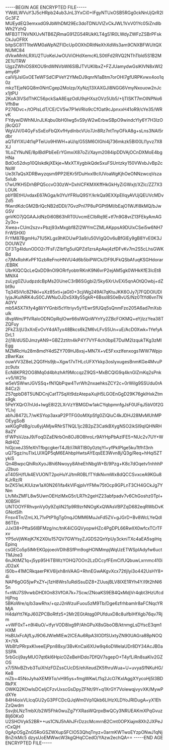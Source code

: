-----BEGIN AGE ENCRYPTED FILE-----
YWdlLWVuY3J5cHRpb24ub3JnL3YxCi0+IFgyNTUxOSB5RGg0ckNnUjQrR2lGc3FZ
MUEydEQ3emxxdG9JbWhDM29Ec3doTDNUVlZvCkJWL1VxV01Yc05iZndIbWh2YzhQ
MFB3TTNVNXUvNTB6ZjRmaG91ZG54RUkKLT4gS1R0LWdyZWFzZSBrPFskCkJuOFRX
bitpSC81T1lteWM0aWpNZFlDcUp0OXhDRitNeXhXdWs3am9CNXBFWUltQXNUMC84
dVkwMnhLRXU2TUoKelJwOUViOHdXemcKLS0tIFd2RVQ2NThTbld5S1B2M2E1UTRW
UjgzZWhiOS9XOU9rdWNVbWl6SlBJTVUKllbxZ+FZJUamydwGslKIVN8xWI2amy6P
caIVljJslGxOETeWFSdClPVeY2YMeDJ9qnrN1aBtm7orOHI7gfURPKvwx4oo1q0z
mkzTEjeNGQ8m0NrtCgep2Molzp/XyNzj13XAXGJl8NGG6VmyNxouow2nJcx1jtPU
2KoA3lVSdThKC56pckSaA8EqzOdU9qHXszOVz5Ub5/+IjTISKT7mOINPNo6Vfh8w
P276Dvc+/tOPIsLdT/CE/CV5w7P1eVRIo9cCfOat9cJpnxxH41oR9/cYe35/WRvK
FYdywiDWhNUnJLKqbu0bH0lwg5vS9yW2wErbwSBpO9windcYly6Y7H3IzOj9cQG7
WgVJV/04GyFsSxEoFbQXvfHydInbcVUo7Jn8Rz7ntTnyOFkA8g+sLns3NAI5rdbr
aQTdYIXU4t1qPTeiUo9HlWH+aU/q/G5SM6OIGhi4j736mkzk5BI00LI1yvz7X8XJ
1ILoZYNuNE/8plBdIPbEeErYGmxiX87oZi/Xaym2084ipDDVAjOCnDXMoE4bgHNa
BdOo52dvp10QIskdkjXEkje+MxXTXygbikQdeSxuFSUntzky150VWxbJvBp2cNsW
Ue3t7aQsXDRBwyzqsm9PP2IEKr5fDuHxxl9cIUVoaWgKjhOeONNzwcqVsza5xlub
t7wUfKH5DrhBPQ5ccvO30zW+DxhlCFKMXKffHkGkHyZiGWxjt/XZlc/ZZ7X3LOUK
pbYBEtHUvdaxE67AGga/k0YuYFRIuQ9SY/krkQa9EXXpEIIqyAVUjQEUVcMDvZd5
fKwrdKdcGM2BrlQcNB2dDDI/7GvzPnI7P8uPGPt9Ml/bEajO1WJfI8kMQ/bJwG5V
gnVKO7jQGAAJdNz0i60B63hRT0UvcmEClbRq9E+tf7n9G8vrZ13FEkyAmAG2y3o+
Xwea+CUm2szv+Pbzj93xMxgbf8Zl2WYmCZMLAKppsA9DUlxCSei5w6NH7FrWSHX0
FrYM87BgmHu71U5KLgs9hKOUwP3a9/u50VIgQOv6uBfGlEy9gB8YvE0K3JDOUWZV
CF3Tg4IdunODO2r7FsF/ZIbf1g5ulQPZd1zrsApAwj4zfDFvKv7m2S5cLhsGWKBd
c7jMxRohKvPF1GzbReFnoHNVU4d6b5biPWCk/DF9UFkQSbAfuqKSGHdorar/EBRK
UbrKlQCQcLeQxDD9nOl9ORrfyobtrRKnK9N6vrP2ejAM5gk0WHkKfE3IcEt8MNX4
zuLyg0ZUudpzdcBpMs20UneC3rB6SGgbi2/5ky6XrUvEXi5qnAOtQOwbj+dZbt9u
Tq345iVlc8ZNkI+uXz85xti+jaGt0+3cjiWg249Al7qKtuJKK6OJy7j7FQDOlUDl
lyjaJKuiNRK4uS0CJWNuOJDxSX8y55gkR+6Bssl8S0eBvUS/Nz0TtYd6vnTNA0YV
mb5A5X7Xfy4g8liYYGnbI5cYltriyv5yYEwrSfUQq5sQnmFzo205A6ad7mXsbulk
i8vpWm/P1VRaIoODNOpRqIOwr66slWQoWYnYy2ZBcFOKMQ+eYjlzzYea38TZQFuy
2FkZ3/jU3xXnEvOvY4dATyx48Bkcs6kZM6vLFvS5Un+uE/AcD0Xwk+1YefyADrL1
2/j18/dUSDJmzyAN9+GBZ2ztitn4kP4Y7VYF4ch0bpE7DulM2IzqukTKg3zMIEgg
MZMRcHu28m8mdY4dSZY709HJ8xsj+MN7X+vE5FxxzIfenxogs1WW7WpjozBwrKax
ouwVV3Z8eL2QGfHs9jb+Xgw17xTHLcUFXYkkp3osIyxugesBnmKGe4MvuPzc9utx
EcN8KPR2OG8Mq0d4bhzhAf9MccqzZ9QS+MxBCQlG9q4knGlZmKq2sPnk+v5/W21o
w5eVSWwrJGVSSq+fN1QbPqw4TvrWh2nxaehksZCY2c+0rWilg9SSUdu0rA84Cz2i
Z57qpbD8T5UNDCnjCatT7SqXt9dzAtepaXujH5LGOEnGgD29K76gklHxkZtms9gk
5PeYXQrO7nUd+IwgE8l22LXrVzYBMGDw1akCYqbpmnfgJsF0UFqJ5bV0f2GYLlvj
abhJ8472L7/wKSYop3axaP2PTFG0oMXpSfg0ZiQluC4kJDHJ28MvMUhMPOEygSoB
xeKGgPdBg/cu6yjAMjwRNrSTNQL1jc2B2pZ3CatkBXygNSO2ikSI9qIQHNRH8a2Y
tFWPsVJzaJ9/FoqDZaENrbOn8OJ8O8hroLr9AYHpPbAzIFE5+NUc2v7UY+WRdH0Z
hiGjcxeJ35feXhTfbgcgkerT4J9/i7ARTlB0y0ztqYl+yfPkIPIge5kuTtfh13nh
uQ7Sgz/nuTlxLUIXQP5qM6EAhbpHwtsAYEqsEE3Wvn8j/Q3g/Req+hHqi5ZTykiS
Qn4BwpcQhiRoXyoJ8hi6Nwoyy8AheEhNbgW+B/9Pzg+K8c7dOqetv1nhhhPJ2buo
aT405H/fUk4EVUONT2poHuYJ/tmR0BLfTYdkNvmWx8dQCCSvxceA9KGu8KJrRz/R
brZK51eLKIUizw1aX0N261ifa4kVlFqjplvYFMw75tOcp9GPLnT3CH4GCkJg7YNm
Lh/MxZMFL8w5UwnOEHzIMxG5r/LR7h2geHZ23abfpadv7v6ChGoshz0Tpl+X0B5H
UNTOOYFRhvpnVy0y9ZqliN21p9R9zrNNOgKxQWAsVBPZqD682eqRWbDvKGNotSlh
Fnsv4Tn/ZmLXL71vPtP1IgTg0nqJOMM6MuJxFd5ZV+gJGrD+Bv8WcLYeQdl86TEn
JJxl38+PftaS6IBFMzg/nc/tnK4iCGQVyopwHZc4PgDPL66RwlIX0wfcxTCrTFxv
YP5oVjWKejK7K2X0lu157QV7GWYsyZJGDS2QnYpUy3ckniTXc4aEA5sgiHqEpinq
csGECo5p5lMrEKGpjoeoVDlhBSfPm9ogHONMmpjWqUzETWSpIAdyfw6uctTMJne3
6nJKtMZ1q+j5yp95HiTBWzYOHQ7OOn2LzDCcyfFEmCifUQbuwLxrnmc410iJD2aX
lS0b+41MCRkqaerPKV6Ijxh8nVAAG+RhnEGwAKgvXcx72tIjIyi3o442UsHY8+4i
NAP6gOG5jwPxZY+j1zH8Wrs1uRdiSsuDZ8+ZUusjBLV8IXE1RYh4Y/l9t2hNl65n
f+nWJ7S9vwbDHDIOn83VfOA7k+7Scw/ZNoaKS9EB4QxMdjVr4qbt3HzUfcdHjPnq
5BKoWre/q/b3awRhx/+qzJ2nWzuiFuou5zM9Tb/Dge6zfrhbamIr8aFCNqcYRMjA
H4daYtt7KpJ60ZPCBoRtfz5+2Mr2EGtAtqg0PUfduxD8c8uifblHfXgb76qv7Rjm
+vWF0xT+n9l4luO/+tfyrVOD8lxg9P/AhGPuX8sGboOB/ktnmgLsDYscE3qm1HXM
HsBUxFcAjfLyJ9O6JWleMlEw2ICEAu6RpA3IODfSUxtyZN90UAGra8BpNOQX+/YA
WbBfzPRrpxKIveeEjPpn88xy/3BvKnCai6XUw9q4oDWeIaUDr8DY34AcJB0aSSPA
5rbGcij9ayMUO7qt6kl6HpicOZeBeHDdo7DfQV7sgepO+T4yfLiRn8saKlv2GZOS
x7/5NvBZtvb3TuiXhlzFDZssCUcDS/ehXeudZK5fhruWua+U+uvyaSfNKuHG/Ke8
niZb+45NoJyhaXEM9To/vH95ys+fmgWKwLf1q2JcO7KxIAggXYycoHj5I3BDRkPX
OWKQ2KOwIsDCeIjCFzvUxscGsDpyZFNt/9Y+q1XrGY7VoIewqjvyvXK/MywPdXYe
84H4oixVLlcqGU2yG3PFCDcQJqWm0Vp1Qkb6LlHzXLDYoJRlDugA+yX1EhZzQwdm
SsvjbLNzTmbX/b2W5Fhk0wuZg7YXRasWQrpxBwQCy3NRUEAKmXPqGvuz8Ij60Kx0
U2SHOVyk52BR++us1CNJ5hAhJFrDzzcMcmrnB2Cmt0OPXiajm8Xh2JXPeJrCxQjH
0gApOSgZnG5RoGSZWXupSFCIO53QhqTnyz+0armKWTwoEYzpONwJ1qNjBnZrkMc5
dzysUoEMWwcW3kgQHqCCedO/YAzw2echQA==
-----END AGE ENCRYPTED FILE-----
